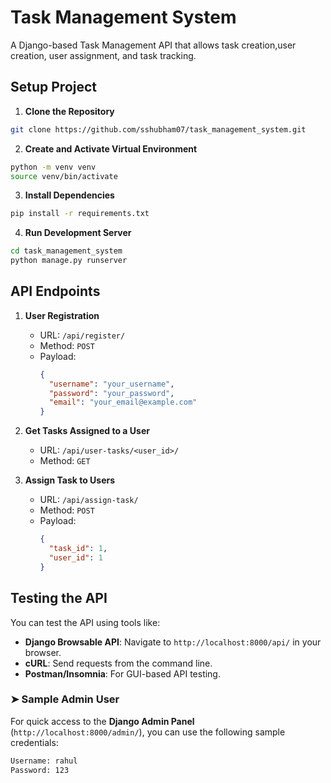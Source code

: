 # Task Management System

A Django-based Task Management API that allows task creation,user creation,  user assignment, and task tracking.

## Setup Project

1. **Clone the Repository**
```bash
git clone https://github.com/sshubham07/task_management_system.git
```

2. **Create and Activate Virtual Environment**
```bash
python -m venv venv
source venv/bin/activate 
```

3. **Install Dependencies**
```bash
pip install -r requirements.txt
```

4. **Run Development Server**
```bash
cd task_management_system
python manage.py runserver
```

## API Endpoints

1. **User Registration**
   - URL: `/api/register/`
   - Method: `POST`
   - Payload:
     ```json
     {
       "username": "your_username",
       "password": "your_password",
       "email": "your_email@example.com"
     }
     ```

2. **Get Tasks Assigned to a User**
   - URL: `/api/user-tasks/<user_id>/`
   - Method: `GET`

3. **Assign Task to Users**
   - URL: `/api/assign-task/`
   - Method: `POST`
   - Payload:
     ```json
     {
       "task_id": 1,
       "user_id": 1
     }
     ```

## Testing the API

You can test the API using tools like:

- **Django Browsable API**: Navigate to `http://localhost:8000/api/` in your browser.
- **cURL**: Send requests from the command line.
- **Postman/Insomnia**: For GUI-based API testing.
### ➤ Sample Admin User
For quick access to the **Django Admin Panel** (`http://localhost:8000/admin/`), you can use the following sample credentials:

```bash
Username: rahul
Password: 123


